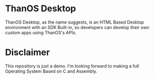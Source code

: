 # ThanOS Desktop
ThanOS Desktop, as the name suggests, is an HTML Based Desktop environment with an SDK Built-in, so developers can develop their own custom apps using ThanOS's APIs. 
# Disclaimer 
This repository is just a demo. I'm looking forward to making a full Operating System Based on C and Assembly.
